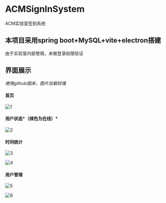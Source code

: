 # ACMSignInSystem

ACM实验室签到系统

## 本项目采用spring boot+MySQL+vite+electron搭建

由于实验室内部使用，未做登录权限验证



## 界面展示
*使用github图床，图片加载较慢*

#### 首页

![1](https://raw.githubusercontent.com/Qingqingtuan/TyporaImg/main/img/202210021616904.png)

#### 用户状态*（绿色为在线）*

![2](https://raw.githubusercontent.com/Qingqingtuan/TyporaImg/main/img/202210021618023.png)

#### 时间统计

![3](https://raw.githubusercontent.com/Qingqingtuan/TyporaImg/main/img/202210021619052.png)

![4](https://raw.githubusercontent.com/Qingqingtuan/TyporaImg/main/img/202210021639442.png)

#### 用户管理

![5](https://raw.githubusercontent.com/Qingqingtuan/TyporaImg/main/img/202210021640764.png)

![6](https://raw.githubusercontent.com/Qingqingtuan/TyporaImg/main/img/202210021640838.png)
